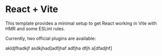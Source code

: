 # React + Vite

This template provides a minimal setup to get React working in Vite with HMR and some ESLint rules.

Currently, two official plugins are available:

akldjfhadkjf
asdkjhad\]adfjhaf
adfjha
dfjh
a[dfadjhf]
